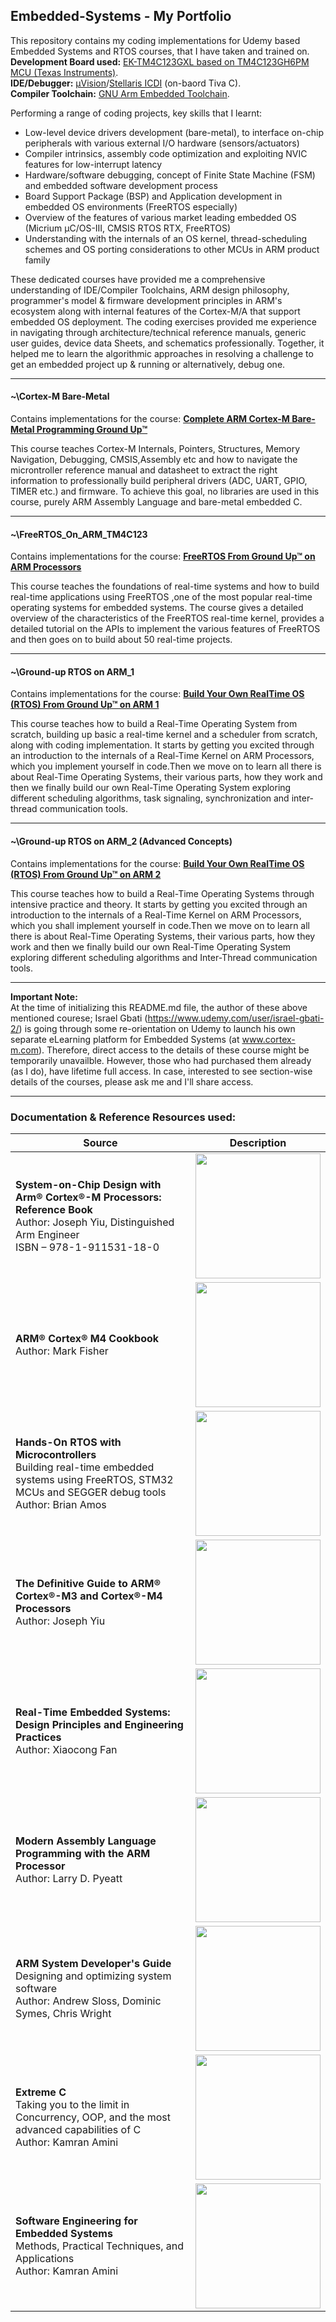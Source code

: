 ## Embedded-Systems - My Portfolio
This repository contains my coding implementations for Udemy based Embedded Systems and RTOS courses, that I have taken and trained on.<br/>**Development Board used:** [EK-TM4C123GXL based on TM4C123GH6PM MCU (Texas Instruments)](https://www.ti.com/store/ti/en/p/product/?p=EK-TM4C123GXL).<br/>**IDE/Debugger:** [µVision](http://www2.keil.com/mdk5/uvision/)/[Stellaris ICDI](https://www.ti.com/tool/STELLARIS_ICDI_DRIVERS) (on-baord Tiva C).<br/>**Compiler Toolchain:** [GNU Arm Embedded Toolchain](https://developer.arm.com/tools-and-software/open-source-software/developer-tools/gnu-toolchain/gnu-rm).

Performing a range of coding projects, key skills that I learnt:<br/>
- Low-level device drivers development (bare-metal), to interface on-chip peripherals with various external I/O hardware (sensors/actuators)<br/>
-	Compiler intrinsics, assembly code optimization and exploiting NVIC features for low-interrupt latency<br/>
-	Hardware/software debugging, concept of Finite State Machine (FSM) and embedded software development process<br/>
-	Board Support Package (BSP) and Application development in embedded OS environments (FreeRTOS especially)<br/>
-	Overview of the features of various market leading embedded OS (Micrium  µC/OS-III, CMSIS RTOS RTX, FreeRTOS)<br/>
-	Understanding with the internals of an OS kernel, thread-scheduling schemes and OS porting considerations to other MCUs in ARM product family<br/>

These dedicated courses have provided me a comprehensive understanding of IDE/Compiler Toolchains, ARM design philosophy, programmer's model & firmware development principles in ARM's ecosystem along with internal features of the Cortex-M/A that support embedded OS deployment. The coding exercises provided me experience in navigating through architecture/technical reference manuals, generic user guides, device data Sheets, and schematics professionally. Together, it helped me to learn the algorithmic approaches in resolving a challenge to get an embedded project up & running or alternatively, debug one.<br/>

---------------------------------------------------------------------------------
 
#### **~\Cortex-M Bare-Metal<br/>** 
Contains implementations for the course: **[Complete ARM Cortex-M Bare-Metal Programming Ground Up™](https://www.udemy.com/course/cortex-m-internals-master-pointers-structures-memory-etc/)**

This course teaches Cortex-M Internals, Pointers, Structures, Memory Navigation, Debugging, CMSIS,Assembly etc and how to navigate the microntroller reference manual and datasheet to extract the right  information to professionally  build peripheral drivers (ADC, UART, GPIO, TIMER etc.) and firmware. To achieve this goal, no libraries are used in this course, purely ARM Assembly Language and bare-metal embedded C.

---------------------------------------------------------------------------------
#### **~\FreeRTOS_On_ARM_TM4C123<br/>**
Contains implementations for the course: **[FreeRTOS From Ground Up™ on ARM Processors](https://www.udemy.com/course/freertos-on-arm-processors/)**

This course teaches the foundations of real-time systems and how to build real-time applications using FreeRTOS ,one of the most popular real-time operating systems  for embedded systems.  The course gives a detailed overview of the characteristics of the FreeRTOS real-time kernel,  provides a detailed tutorial on the APIs to implement the various features of FreeRTOS  and then goes on to build about 50 real-time projects.

---------------------------------------------------------------------------------

#### **~\Ground-up RTOS on ARM_1<br/>**
Contains implementations for the course: **[Build Your Own RealTime OS (RTOS) From Ground Up™ on ARM 1](https://www.udemy.com/course/rtos-building-from-ground-up-on-arm-processors/)**

This course teaches how to build a Real-Time Operating System from scratch, building up basic a real-time kernel and a scheduler from scratch, along with coding implementation. It starts by getting you excited through an introduction to the internals of a Real-Time Kernel on ARM Processors, which you implement yourself in code.Then we move on to learn all there  is about Real-Time Operating Systems, their various parts, how they work and then we finally build our own Real-Time Operating System exploring different scheduling algorithms, task signaling, synchronization and inter-thread communication tools.

---------------------------------------------------------------------------------

#### **~\Ground-up RTOS on ARM_2 (Advanced Concepts)<br/>**
Contains implementations for the course: **[Build Your Own RealTime OS (RTOS) From Ground Up™ on ARM 2](https://www.udemy.com/course/build-your-own-realtime-os-rtos-from-ground-uptm-on-arm-2/)**

This course teaches how to build a Real-Time Operating Systems through intensive practice and theory. It starts by getting you excited through an introduction to the internals of a Real-Time Kernel on ARM Processors, which you shall implement yourself in code.Then we move on to learn all there  is about Real-Time Operating Systems, their various parts, how they work and then we finally build our own Real-Time Operating System exploring different scheduling algorithms and Inter-Thread communication tools.

---------------------------------------------------------------------------------

**Important Note:**<br/>
At the time of initializing this README.md file, the author of these above mentioned courese; Israel Gbati (https://www.udemy.com/user/israel-gbati-2/) is going through some re-orientation on Udemy to launch his own separate eLearning platform for Embedded Systems (at www.cortex-m.com). Therefore, direct access to the details of these course might be temporarily unavailble. However, those who had purchased them already (as I do), have lifetime full access. In case, interested to see section-wise details of the courses, please ask me and I'll share access.

---------------------------------------------------------------------------------
### Documentation & Reference Resources used:

| Source | Description |
| --- | --- |
**System-on-Chip Design with Arm® Cortex®-M Processors: Reference Book**</br>Author: Joseph Yiu, Distinguished Arm Engineer</br>ISBN – 978-1-911531-18-0 | [<img src="https://www.arm.com/-/media/global/resources/education/textbooks/soc-reference-book/System-on-Chip%20Design%20with%20Arm%20Cortex-M%20Processors%20-%20front%20cover%20web.jpg?revision=e99db918-b5b2-4426-bcda-d056de78ee46&h=780&w=600&la=en&hash=BF2D17937E13DAC139628F480B3F07D9D00C047D" width="200"/>](https://www.arm.com/resources/education/books/soc-reference-book)
**ARM® Cortex® M4 Cookbook**</br>Author: Mark Fisher | [<img src="https://www.packtpub.com/media/catalog/product/cache/c2dd93b9130e9fabaf187d1326a880fc/6/5/6503ot_0001_arm20cortex20m420cookbook.jpg" width="200"/>](https://www.packtpub.com/hardware-and-creative/arm-cortex-m4-cookbook)
**Hands-On RTOS with Microcontrollers**</br>Building real-time embedded systems using FreeRTOS, STM32 MCUs and SEGGER debug tools</br>Author: Brian Amos | [<img src="https://www.packtpub.com/media/catalog/product/cache/c2dd93b9130e9fabaf187d1326a880fc/9/7/9781838826734-original_2.jpg" width="200"/>](https://www.packtpub.com/cloud-networking/hands-on-rtos-with-microcontrollers)
**The Definitive Guide to ARM® Cortex®-M3 and Cortex®-M4 Processors**</br>Author: Joseph Yiu | [<img src="https://images-na.ssl-images-amazon.com/images/I/41GdduPWZIL._SX403_BO1,204,203,200_.jpg" width="200"/>](https://www.elsevier.com/books/the-definitive-guide-to-arm-cortex-m3-and-cortex-m4-processors/yiu/978-0-12-408082-9)
**Real-Time Embedded Systems: Design Principles and Engineering Practices**</br>Author: Xiaocong Fan | [<img src="https://images-na.ssl-images-amazon.com/images/I/51+pXQQq+7L._SX258_BO1,204,203,200_.jpg" width="200"/>](https://www.sciencedirect.com/book/9780128015070/real-time-embedded-systems)
**Modern Assembly Language Programming with the ARM Processor**</br>Author: Larry D. Pyeatt | [<img src="https://images-na.ssl-images-amazon.com/images/I/510eZ5an8lL._SX403_BO1,204,203,200_.jpg" width="200"/>](https://www.sciencedirect.com/book/9780128036983/modern-assembly-language-programming-with-the-arm-processor#:~:text=Modern%20Assembly%20Language%20Programming%20with%20the%20ARM%20Processor%20is%20a,on%20bare%2Dmetal%20embedded%20systems.)
**ARM System Developer's Guide**</br>Designing and optimizing system software</br>Author: Andrew Sloss, Dominic Symes, Chris Wright | [<img src="https://learning.oreilly.com/library/cover/9781558608740/250w/" width="200"/>](https://www.oreilly.com/library/view/arm-system-developers/9781558608740/)
**Extreme C**</br>Taking you to the limit in Concurrency, OOP, and the most advanced capabilities of C</br>Author: Kamran Amini | [<img src="https://www.packtpub.com/media/catalog/product/cache/c2dd93b9130e9fabaf187d1326a880fc/9/7/9781789343625-original.png" width="200"/>](https://www.packtpub.com/extreme-c)
**Software Engineering for Embedded Systems**</br>Methods, Practical Techniques, and Applications</br>Author: Kamran Amini | [<img src="https://secure-ecsd.elsevier.com/covers/80/Tango2/large/9780128094488.jpg" width="200"/>](https://www.elsevier.com/books/software-engineering-for-embedded-systems/oshana/978-0-12-809448-8)
